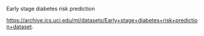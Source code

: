 Early stage diabetes risk prediction

https://archive.ics.uci.edu/ml/datasets/Early+stage+diabetes+risk+prediction+dataset.